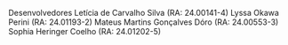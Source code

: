 Desenvolvedores
Letícia de Carvalho Silva (RA: 24.00141-4)
Lyssa Okawa Perini (RA: 24.01193-2)
Mateus Martins Gonçalves Dóro (RA: 24.00553-3)
Sophia Heringer Coelho (RA: 24.01202-5)
